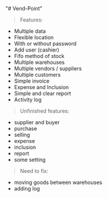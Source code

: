 "# Vend-Point" 

> Features:
  - Multiple data
  - Flexible location
  - With or without password
  - Add user (cashier)
  - Fifo method of stock
  - Multiple warehouses
  - Multiple vendors / suppliers
  - Multiple customers
  - Simple invoice
  - Expense and Inclusion
  - Simple and clear report
  - Activity log

> Unfinished features:
  - supplier and buyer
  - purchase
  - selling
  - expense
  - inclusion
  - report
  - some setting

> Need to fix:
  - moving goods between warehouses
  - adding log
